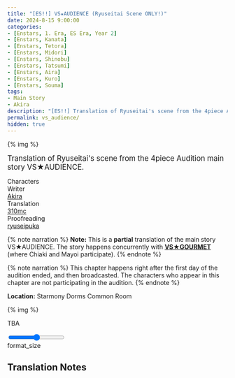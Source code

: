 ```yaml
---
title: "[ES!!] VS★AUDIENCE (Ryuseitai Scene ONLY!)"
date: 2024-8-15 9:00:00
categories:
- [Enstars, 1. Era, ES Era, Year 2]
- [Enstars, Kanata]
- [Enstars, Tetora]
- [Enstars, Midori]
- [Enstars, Shinobu]
- [Enstars, Tatsumi]
- [Enstars, Aira]
- [Enstars, Kuro]
- [Enstars, Souma]
tags:
- Main Story
- Akira
description: "[ES!!] Translation of Ryuseitai's scene from the 4piece Audition main story VS★AUDIENCE."
permalink: vs_audience/
hidden: true
---
```


{% img  %}

<big>Translation of Ryuseitai's scene from the 4piece Audition main story VS★AUDIENCE.</big>

<div class="three-wrapper" style="--storyColor:#5ac189;--storyColor-rgb:90,193,137;--storyColor-h:147.4;--storyColor-s:45.4%;--storyColor-l:55.5%;">
    <div class="info-area">
        <div class="info">
            <div class="info-item characters">
                <div class="label">
                    Characters
                </div>
                <div class="value">
                <a href="/categories/Enstars/Tetora" character="Tetora"></a>
                <a href="/categories/Enstars/Midori" character="Midori"></a>
                <a href="/categories/Enstars/Shinobu" character="Shinobu"></a>
                <a href="/categories/Enstars/Kanata" character="Kanata"></a>
                <a href="/categories/Enstars/Aira" character="Aira"></a>
                <a href="/categories/Enstars/Tatsumi" character="Tatsumi"></a>
                <a href="/categories/Enstars/Souma" character="Souma"></a>
                <a href="/categories/Enstars/Kuro" character="Kuro"></a>
                </div>
            </div>
            <div class="info-item one">
                <div class="label">
                    Writer
                </div>
                <div class="value">
                    <a href="/tags/Akira/">Akira</a>
                </div>
            </div>
            <div class="info-item two">
                <div class="label">
                    Translation
                </div>
                <div class="value">
                    <a href="/about">310mc</a>
                </div>
            </div>
            <div class="info-item three">
                <div class="label">
                   Proofreading
                </div>
                <div class="value">
                    <a href="https://ryuseipuka.notion.site/proofed-by-ryuseipuka-020757643ea94baabea5e7d21f325a8b" target="_blank">ryuseipuka</a>
                </div>
            </div>
        </div>
    </div>
</div>

<!-- more -->

{% note narration %}
**Note:** This is a **partial** translation of the main story VS★AUDIENCE. The story happens concurrently with <b><a href="/vs_gourmet" target="_blank">VS★GOURMET</a></b> (where Chiaki and Mayoi participate).
{% endnote %}

{% note narration %}
This chapter happens right after the first day of the audition ended, and then broadcasted. The characters who appear in this chapter are not participating in the audition.
{% endnote %}

<div class="msr-location">
    <p><span><b>Location:</b> Starmony Dorms Common Room</span></p>
</div>

{% img  %}

<div class="msr-narration">
    <p>TBA</p>
</div>


<div class="navigation2">
    <div class="toolbar-wrapper">
        <div class="slider-container">
            <input type="range" min="1" max="5" value="3" class="slider">
        </div>
        <div class="toolbar">
            <a target="_blank" href="/translations/#Index" class="home-button" title="Translations Masterlist"><i class="fa fa-home"></i></a>
            <div class="toolbar__section">
                <a id="sliderDrop">
                    <span class="material-icons-round" title="Text Size">format_size</span>
                </a>
            </div>
            <a href="#top" class="top-arrow" title="Back to Top"><i class="fa fa-arrow-up"></i></a>
        </div>
    </div>
</div>

## Translation Notes

